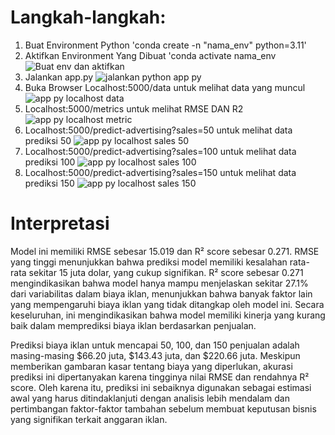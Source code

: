 # Langkah-langkah:

1. Buat Environment Python 'conda create -n "nama_env" python=3.11'
2. Aktifkan Environment Yang Dibuat 'conda activate nama_env
![Buat env dan aktifkan](https://github.com/ZidanAliZaqi/Machine_Learning_II/assets/97864880/c067d75a-f195-43e0-adfa-5800c8dce524)
3. Jalankan app.py
![jalankan python app py](https://github.com/ZidanAliZaqi/Machine_Learning_II/assets/97864880/3a2974df-0239-4fa6-895d-5317cadb28de)
4. Buka Browser Localhost:5000/data untuk melihat data yang muncul
![app py localhost data](https://github.com/ZidanAliZaqi/Machine_Learning_II/assets/97864880/6def0c34-8635-4035-af93-a850babc13ab)
5. Localhost:5000/metrics untuk melihat RMSE DAN R2
![app py localhost metric](https://github.com/ZidanAliZaqi/Machine_Learning_II/assets/97864880/9cec54b4-54b0-4d53-8353-0462554608d4)
6. Localhost:5000/predict-advertising?sales=50 untuk melihat data prediksi 50
![app py localhost sales 50](https://github.com/ZidanAliZaqi/Machine_Learning_II/assets/97864880/7e1bc362-7430-4163-b09a-2a6fed597675)
7. Localhost:5000/predict-advertising?sales=100 untuk melihat data prediksi 100
![app py localhost sales 100](https://github.com/ZidanAliZaqi/Machine_Learning_II/assets/97864880/86421ff4-315d-46e0-b509-88ff3260ae9e)
8. Localhost:5000/predict-advertising?sales=150 untuk melihat data prediksi 150
![app py localhost sales 150](https://github.com/ZidanAliZaqi/Machine_Learning_II/assets/97864880/cc96b6fc-06f3-4bea-8ba7-db9e0b082e07)

# Interpretasi
Model ini memiliki RMSE sebesar 15.019 dan R² score sebesar 0.271. RMSE yang tinggi menunjukkan bahwa prediksi model memiliki kesalahan rata-rata sekitar 15 juta dolar, yang cukup signifikan. R² score sebesar 0.271 mengindikasikan bahwa model hanya mampu menjelaskan sekitar 27.1% dari variabilitas dalam biaya iklan, menunjukkan bahwa banyak faktor lain yang mempengaruhi biaya iklan yang tidak ditangkap oleh model ini. Secara keseluruhan, ini mengindikasikan bahwa model memiliki kinerja yang kurang baik dalam memprediksi biaya iklan berdasarkan penjualan.

Prediksi biaya iklan untuk mencapai 50, 100, dan 150 penjualan adalah masing-masing $66.20 juta, $143.43 juta, dan $220.66 juta. Meskipun memberikan gambaran kasar tentang biaya yang diperlukan, akurasi prediksi ini dipertanyakan karena tingginya nilai RMSE dan rendahnya R² score. Oleh karena itu, prediksi ini sebaiknya digunakan sebagai estimasi awal yang harus ditindaklanjuti dengan analisis lebih mendalam dan pertimbangan faktor-faktor tambahan sebelum membuat keputusan bisnis yang signifikan terkait anggaran iklan.
